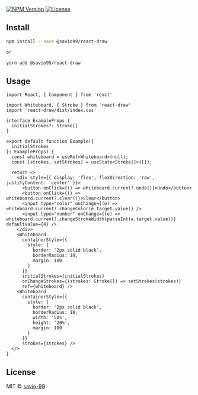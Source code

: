[![NPM Version](https://img.shields.io/npm/v/@savio99/react-draw.svg?branch=master)](https://www.npmjs.com/package/@savio99/react-draw) [![License](https://img.shields.io/npm/l/@savio99/react-draw.svg)](https://github.com/savio-99/react-draw/blob/master/LICENSE)


## Install

```bash
npm install --save @savio99/react-draw

or

yarn add @savio99/react-draw

```

## Usage

```tsx
import React, { Component } from 'react'

import Whiteboard, { Stroke } from 'react-draw'
import 'react-draw/dist/index.css'

interface ExampleProps {
  initialStrokes?: Stroke[]
}

export default function Example({
  initialStrokes
}: ExampleProps) {
  const whiteboard = useRef<Whiteboard>(null);
  const [strokes, setStrokes] = useState<Stroke[]>([]);

  return <>
    <div style={{ display: 'flex', flexDirection: 'row', justifyContent: 'center' }}>
      <button onClick={() => whiteboard.current?.undo()}>Undo</button>
      <button onClick={() => whiteboard.current?.clear()}>Clear</button>
      <input type="color" onChange={(e) => whiteboard.current?.changeColor(e.target.value)} />
      <input type="number" onChange={(e) => whiteboard.current?.changeStrokeWidth(parseInt(e.target.value))} defaultValue={4} />
    </div>
    <Whiteboard
      containerStyle={{
        style: {
          border: '2px solid black',
          borderRadius: 10,
          margin: 100
        }
      }}
      initialStrokes={initialStrokes}
      onChangeStrokes={(strokes: Stroke[]) => setStrokes(strokes)}
      ref={whiteboard} />
    <Whiteboard
      containerStyle={{
        style: {
          border: '2px solid black',
          borderRadius: 10,
          width: '50%',
          height: '20%',
          margin: 100
        }
      }}
      strokes={strokes} />
  </>
}
```

## License

MIT © [savio-99](https://github.com/savio-99)